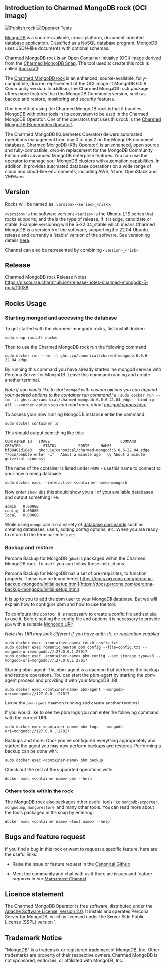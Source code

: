 ## Introduction to Charmed MongoDB rock  (OCI Image)
[![Publish rock](https://github.com/canonical/charmed-mongodb-rock/actions/workflows/publish.yaml/badge.svg)](https://github.com/canonical/charmed-mongodb-rock/actions/workflows/publish.yaml)
[![Operator Tests](https://github.com/canonical/charmed-mongodb-rock/actions/workflows/integration.yaml/badge.svg)](https://github.com/canonical/charmed-mongodb-rock/actions/workflows/integration.yaml)

[MongoDB](https://github.com/mongodb/mongo) is a source-available, cross-platform, document-oriented database application. Classified as a NoSQL database program, MongoDB uses JSON-like documents with optional schemas.

Charmed MongoDB rock is an Open Container Initiative (OCI) image derived from the [Charmed MongoDB Snap](https://snapcraft.io/charmed-mongodb). The tool used to create this rock is called [Rockcraft](https://canonical-rockcraft.readthedocs-hosted.com/en/latest/index.html).

The [Charmed MongoDB rock](https://github.com/canonical/charmed-mongodb-rock/pkgs/container/charmed-mongodb)  is an enhanced, source-available, fully-compatible, drop-in replacement of the OCI image of MongoDB 6.0.6 Community version. In addition, the Charmed MongoDB rock package offers more features than the MongoDB Community version, such as backup and restore, monitoring and security features.

One benefit of using the Charmed MongoDB rock is that it bundles MongoDB with other tools in its ecosystem to be used in the Charmed MongoDB Operator. One of the operators that uses this rock is the [Charmed MongoDB (Kubernetes Operator)](https://charmhub.io/mongodb-k8s).

The Charmed MongoDB (Kubernetes Operator) delivers automated operations management from day 0 to day 2 on the[  ](https://github.com/mongodb/mongo)MongoDB document database. Charmed MongoDB (K8s Operator) is an enhanced, open source and fully-compatible, drop-in replacement for the MongoDB Community Edition with advanced MongoDB enterprise features. You can use the operator to manage your MongoDB clusters with automation capabilities.  In addition, it provides automated database operations on a wide range of cloud and cloud-like environments, including AWS, Azure, OpenStack and VMWare. 

## Version

Rocks will be named as `<version>-<series>_<risk>`.

`<version>` is the software version; `<series>` is the Ubuntu LTS series that rocks supports; and the <risk> is the type of release, if it is edge, candidate or stable. Example versioning will be 5-22.04_stable which means Charmed MongoDB is a version 5 of the software, supporting the 22.04 Ubuntu release and currently a 'stable' version of the software. See  versioning details [here](https://snapcraft.io/docs/channels).

Channel can also be represented by combining `<version>_<risk>`

## Release
Charmed MongoDB rock  Release Notes
https://discourse.charmhub.io/t/release-notes-charmed-mongodb-5-rock/10038

## Rocks Usage
### Starting mongod and accessing the database
To get started with the charmed-mongodb rocks, first install docker:
```
sudo snap install docker
```
Then to use the Charmed MongoDB rock run the following command
```
sudo docker run --rm -it ghcr.io/canonical/charmed-mongodb:6.0.6-22.04_edge
```
By running this command you have already started the mongod service with Percona Server for MongoDB. Leave this command running and create another terminal.

*Note if you would like to start `mongod` with custom options you can append your desired options to the container run command i.e.*: `sudo docker run --rm -it ghcr.io/canonical/charmed-mongodb:6.0.6-22.04_edge --bind-ip-all --another-option` *you can read more about [mongod optons here](https://www.mongodb.com/docs/manual/reference/program/mongod/)*

To access your now running MongoDB instance enter the command: 
```
sudo docker container ls
```
This should output something like this:
```
CONTAINER ID   IMAGE                                COMMAND                  CREATED          STATUS          PORTS     NAMES
bf08481d18a3   ghcr.io/canonical/charmed-mongodb:6.0.6-22.04_edge   "/bin/pebble enter -…"   About a minute ago   Up About a minute             quizzical_sinoussi
```
The name of the container is listed under `NAME` - use this name to connect to your now running database
```
sudo docker exec --interactive <container-name> mongosh
```
Now enter `show dbs` this should show you all of your available databases and output something like: 
```
admin   0.000GB
config  0.000GB
local   0.000GB
```

While using `mongo` can run a variety of [database commands](https://www.mongodb.com/docs/manual/reference/command/) such as creating databases, users, adding config options, etc. When you are ready to return to the terminal enter `exit`.


### Backup and restore
Percona Backup for MongoDB (`pbm`) is packaged within the Charmed MongoDB rock. To use it you can follow these instructions.

Percona Backup for MongoDB has a set of pre-requisites, to function properly. These can be found here:[ https://docs.percona.com/percona-backup-mongodb/initial-setup.html](https://docs.percona.com/percona-backup-mongodb/initial-setup.html)

It is up to you to add the pbm user to your MongoDB database. But we will explain how to configure pbm and how to use the tool.

To configure the `pbm` tool, it is necessary to create a config file and set `pbm` to use it. Before setting the config file and options it is necessary to provide `pbm` with a suitable [Mongodb URI](https://www.mongodb.com/docs/manual/reference/connection-string/): 

*Note this URI may look different if you have auth, tls, or replication enabled*

```
sudo docker exec  <container-name> touch config.txt
sudo docker exec romantic_newton pbm config --file=config.txt --mongodb-uri=mongodb://127.0.0.1:27017
sudo docker exec  <container-name> pbm config --set storage.type=s3 --mongodb-uri=mongodb://127.0.0.1:27017
```

Starting pbm-agent: The pbm-agent is a daemon that performs the backup and restore operations. You can start the pbm-agent by starting the pbm-agent process and providing it with your MongoDB URI: 
```
sudo docker exec <container-name> pbm-agent --mongodb-uri=mongodb://127.0.0.1:27017
```
Leave the `pbm-agent` daemon running and create another terminal.

If you would like to see the pbm logs you can enter the following command with the correct URI:
```
sudo docker exec <container-name> pbm logs  --mongodb-uri=mongodb://127.0.0.1:27017
```

Backups and more: Once you've configured everything appropriately and started the agent you may now perform backups and restores. Performing a backup can be done with: 
```
sudo docker exec <container-name> pbm backup
```

Check out the rest of the supported operations with:
```
docker exec <container-name> pbm --help
``` 

### Others tools within the rock

The MongoDB rock also packages other useful tools like `mongodb-exporter`, `mongodump`, `mongorestore`, and many other tools. You can read more about the tools packaged in the snap by entering:
```
docker exec <container-name> <tool name> --help`
``` 


## Bugs and feature request

If you find a bug in this rock or want to request a specific feature, here are the useful links:

-   Raise the issue or feature request in the [Canonical Github](https://github.com/canonical/charmed-mongodb-rock/issues)

-   Meet the community and chat with us if there are issues and feature requests in our [Mattermost Channel](https://github.com/canonical/charmed-mongodb-rock/issues).

## Licence statement

The Charmed MongoDB Operator is free software, distributed under the [Apache Software License, version 2.0](https://github.com/canonical/mongodb-operator/blob/main/LICENSE). It instals and operates Percona Server for MongoDB, which is licensed under the Server Side Public License (SSPL) version 1.

## Trademark Notice

"MongoDB" is a trademark or registered trademark of MongoDB, Inc. Other trademarks are property of their respective owners. Charmed MongoDB is not sponsored, endorsed, or affiliated with MongoDB, Inc.
